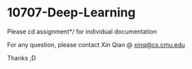 # 10707-Deep-Learning

Please cd assignment*/ for individual documentation

For any question, please contact Xin Qian @ xinq@cs.cmu.edu

Thanks ;D
